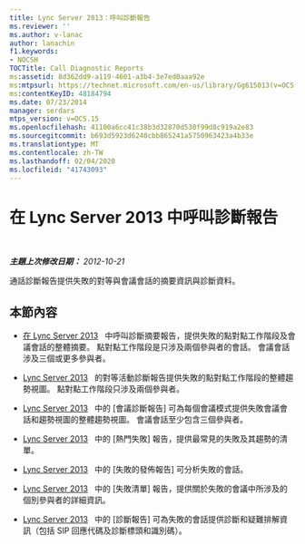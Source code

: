 ```yaml
---
title: Lync Server 2013：呼叫診斷報告
ms.reviewer: ''
ms.author: v-lanac
author: lanachin
f1.keywords:
- NOCSH
TOCTitle: Call Diagnostic Reports
ms:assetid: 8d362dd9-a119-4601-a3b4-3e7ed0aaa92e
ms:mtpsurl: https://technet.microsoft.com/en-us/library/Gg615013(v=OCS.15)
ms:contentKeyID: 48184794
ms.date: 07/23/2014
manager: serdars
mtps_version: v=OCS.15
ms.openlocfilehash: 41100a6cc41c38b3d32870d530f99d8c919a2e83
ms.sourcegitcommit: b693d5923d6240cbb865241a5750963423a4b33e
ms.translationtype: MT
ms.contentlocale: zh-TW
ms.lasthandoff: 02/04/2020
ms.locfileid: "41743093"
---
```

<div data-xmlns="http://www.w3.org/1999/xhtml">

<div class="topic" data-xmlns="http://www.w3.org/1999/xhtml" data-msxsl="urn:schemas-microsoft-com:xslt" data-cs="http://msdn.microsoft.com/en-us/">

<div data-asp="http://msdn2.microsoft.com/asp">

# <a name="call-diagnostic-reports-in-lync-server-2013"></a>在 Lync Server 2013 中呼叫診斷報告

</div>

<div id="mainSection">

<div id="mainBody">

<span> </span>

_**主題上次修改日期：** 2012-10-21_

通話診斷報告提供失敗的對等與會議會話的摘要資訊與診斷資料。

<div>

## <a name="in-this-section"></a>本節內容

  - [在 Lync Server 2013](lync-server-2013-call-diagnostic-summary-report.md)   中呼叫診斷摘要報告，提供失敗的點對點工作階段及會議會話的整體摘要。 點對點工作階段是只涉及兩個參與者的會話。 會議會話涉及三個或更多參與者。

  - [Lync Server 2013](lync-server-2013-peer-to-peer-activity-diagnostic-report.md)   的對等活動診斷報告提供失敗的點對點工作階段的整體趨勢視圖。 點對點工作階段只涉及兩個參與者。

  - [Lync Server 2013](lync-server-2013-conference-diagnostic-report.md)   中的 [會議診斷報告] 可為每個會議模式提供失敗會議會話和趨勢視圖的整體趨勢視圖。 會議會話至少包含三個參與者。

  - [Lync Server 2013](lync-server-2013-top-failures-report.md)   中的 [熱門失敗] 報告，提供最常見的失敗及其趨勢的清單。

  - [Lync Server 2013](lync-server-2013-failure-distribution-report.md)   中的 [失敗的發佈報告] 可分析失敗的會話。

  - [Lync Server 2013](lync-server-2013-failure-list-report.md)   中的 [失敗清單] 報告，提供關於失敗的會議中所涉及的個別參與者的詳細資訊。

  - [Lync Server 2013](lync-server-2013-diagnostic-report.md)   中的 [診斷報告] 可為失敗的會話提供診斷和疑難排解資訊（包括 SIP 回應代碼及診斷標頭和識別碼）。

</div>

</div>

<span> </span>

</div>

</div>

</div>

